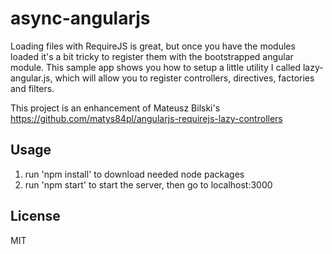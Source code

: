 async-angularjs
====================================

Loading files with RequireJS is great, but once you have the modules loaded it's a bit tricky to register them with the bootstrapped angular module.  This sample app shows you how to setup a little utility I called lazy-angular.js, which will allow you to register controllers, directives, factories and filters.

This project is an enhancement of Mateusz Bilski's https://github.com/matys84pl/angularjs-requirejs-lazy-controllers

## Usage

1. run 'npm install' to download needed node packages
2. run 'npm start' to start the server, then go to localhost:3000

## License

MIT